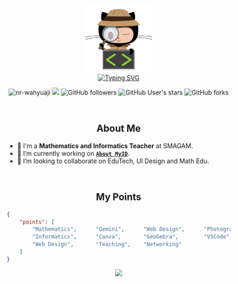 <div align="center">
  <img src="https://raw.githubusercontent.com/nrwahyuaji/nrwahyuaji/main/lgi-img.png" alt="GitHub Computer security" height="150">
</div>
<div align="center">
  <a href="https://git.io/typing-svg"><img src="http://readme-typing-svg.herokuapp.com?font=Inconsolata&weight=900&size=25&pause=1000&color=D47900&center=true&vCenter=true&width=600&lines=Hi!%F0%9F%91%8B%2C+I'm+NR+Wahyuaji+Soemardi;Mathematics+Teacher;Informatics+Engineering+Teacher" alt="Typing SVG" /></a>
  <p align="center">
    <img src="https://komarev.com/ghpvc/?username=nrwahyuaji&label=Profile%20views&color=0e75b6&style=flat" alt="nr-wahyuaji" />
    <img src="https://visitor-badge.laobi.icu/badge?page_id=nrwahyuaji.repoName" />
    <img alt="GitHub followers" src="https://img.shields.io/github/followers/nrwahyuaji?&logoColor=red&style=social">
    <img alt="GitHub User's stars" src="https://img.shields.io/github/stars/nrwahyuaji?affiliations=OWNER%2CCOLLABORATOR%2CORGANIZATION_MEMBER&label=Total%20user%20stars%20in%20all%20repo&logoColor=red&style=social">
    <img alt="GitHub forks" src="https://img.shields.io/github/forks/Aleksey-Voko/TranslatorSelenium?logoColor=red&style=social">

  </p>
</div>

<br>
<h2 align="center">About Me</h2>

- 🏫 I'm a <b>Mathematics and Informatics Teacher</b> at SMAGAM.
- 🔭 I’m currently working on <a href="https://about.my.id/"><b>`About MyID`</b></a>.
- 👯 I’m looking to collaborate on EduTech, UI Design and Math Edu.

<br>
<h2 align="center">My Points</h2>

```json
{
    "points": [
        "Mathematics",      "Gemini",      "Web Design",      "Photography",
        "Informatics",      "Canva",       "GeoGebra",        "VSCode",
        "Web Design",       "Teaching",    "Networking"
    ]
}
```

<div align="center">
  <img src="http://github-readme-streak-stats.herokuapp.com?user=nrwahyuaji&theme=dark&border_radius=20&date_format=j%20M%5B%20Y%5D&mode=weekly&background=22272E&stroke=F28A00&ring=F28A00&fire=F28A00&currStreakNum=FFFFFF&sideNums=F28A00&currStreakLabel=FFFFFF&border=F28A00&dates=FFB66ECE"/>
</div>
